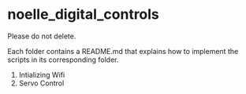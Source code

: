 # noelle_digital_controls

Please do not delete.

Each folder contains a README.md that explains how to implement the scripts in its corresponding folder.

1. Intializing Wifi
2. Servo Control
